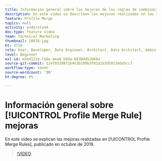 ```yaml
---
title: Información general sobre las mejoras de las reglas de combinación de perfiles
description: En este vídeo se describen las mejoras realizadas en las reglas de combinación de perfiles, publicadas en octubre de 2019.
feature: Profile Merge
topics: null
activity: understand
doc-type: feature video
team: Technical Marketing
thumbnail: 28976.jpg
kt: 3710
role: User, Developer, Data Engineer, Architect, Data Architect, Admin, Leader
level: Beginner
exl-id: edad121e-fa6e-4ea8-b99a-6830dd51669a
source-git-commit: 124f03208f2b4e3b109b3f02a2d3d59210da5cc7
workflow-type: tm+mt
source-wordcount: '30'
ht-degree: 0%

---
```


# Información general sobre [!UICONTROL Profile Merge Rule] mejoras

En este vídeo se explican las mejoras realizadas en [!UICONTROL Profile Merge Rules], publicado en octubre de 2019.

>[!VIDEO](https://video.tv.adobe.com/v/28976/?quality=12)
